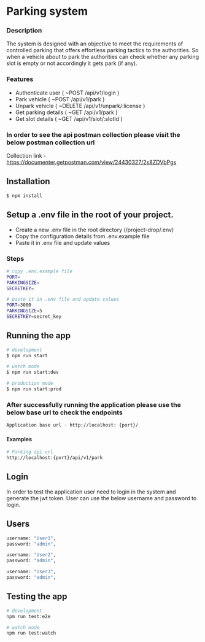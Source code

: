 # Parking system

### Description
The system is designed with an objective to meet the requirements of controlled parking that offers effortless parking tactics to the authorities. So when a vehicle about to park the authorities can check whether any parking slot is empty or not accordingly it gets park (if any). 


### Features
- Authenticate user ( ~POST /api/v1/login )
- Park vehicle      ( ~POST /api/v1/park )
- Unpark vehicle    ( ~DELETE /api/v1/unpark/:license )
- Get parking details ( ~GET /api/v1/park )
- Get slot details ( ~GET /api/v1/slot/:slotId )

### In order to see the api postman collection please visit the below postman collection url

Collection link - https://documenter.getpostman.com/view/24430327/2s8ZDVbPgs

## Installation

```bash
$ npm install
```

## Setup a .env file in the root of your project.

- Create a new .env file in the root directory  (/project-drop/.env)
- Copy the configuration details from .env.example file
- Paste it in .env file and update values

### Steps

```bash
# copy .env.example file
PORT=
PARKINGSIZE=
SECRETKEY=

# paste it in .env file and update values
PORT=3000
PARKINGSIZE=5
SECRETKEY=secret_key
```

## Running the app

```bash
# development
$ npm run start

# watch mode
$ npm run start:dev

# production mode
$ npm run start:prod
```

### After successfully running the application please use the below base url to check the endpoints 
```bash
Application base url - http://localhost: {port}/
```
#### Examples

```bash
# Parking api url
http://localhost:{port}/api/v1/park
```

## Login

In order to test the application user need to login in the system and generate the jwt token.
User can use the below username and password to login.
## Users
```bash
username: "User1",
password: "admin",

username: "User2",
password: "admin",

username: "User3",
password: "admin",

```


## Testing the app 

```bash
# development
npm run test:e2e

# watch mode
npm run test:watch
```